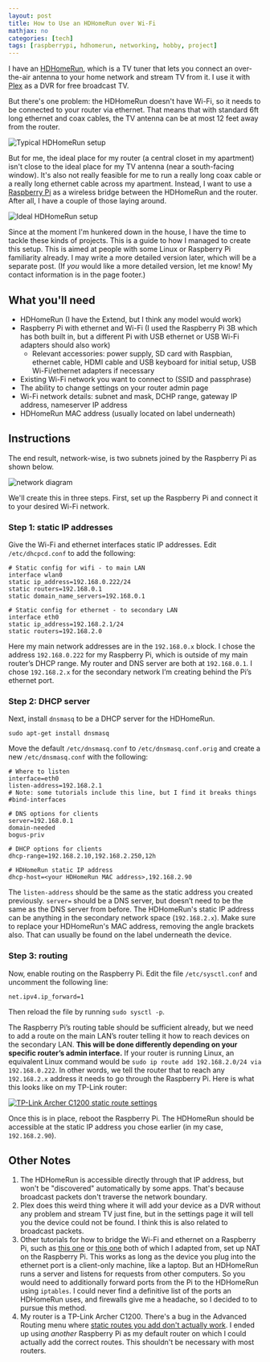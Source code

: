 ```yaml
---
layout: post
title: How to Use an HDHomeRun over Wi-Fi
mathjax: no
categories: [tech]
tags: [raspberrypi, hdhomerun, networking, hobby, project]
---
```


I have an [HDHomeRun](https://www.silicondust.com/), which is a TV tuner that lets you connect an over-the-air antenna to your home network and stream TV from it. I use it with [Plex](https://www.plex.tv/) as a DVR for free broadcast TV.

But there's one problem: the HDHomeRun doesn't have Wi-Fi, so it needs to be connected to your router via ethernet. That means that with standard 6ft long ethernet and coax cables, the TV antenna can be at most 12 feet away from the router.

![Typical HDHomeRun setup](https://f001.backblazeb2.com/file/www-iantaylor-xyz/posts/hdhomerun-over-wifi/typical-hdhr-setup.png)

But for me, the ideal place for my router (a central closet in my apartment) isn't close to the ideal place for my TV antenna (near a south-facing window). It's also not really feasible for me to run a really long coax cable or a really long ethernet cable across my apartment. Instead, I want to use a [Raspberry Pi](https://www.raspberrypi.org/) as a wireless bridge between the HDHomeRun and the router. After all, I have a couple of those laying around.

![Ideal HDHomeRun setup](https://f001.backblazeb2.com/file/www-iantaylor-xyz/posts/hdhomerun-over-wifi/ideal-hdhr-setup.png) 

Since at the moment I'm hunkered down in the house, I have the time to tackle these kinds of projects. This is a guide to how I managed to create this setup. This is aimed at people with some Linux or Raspberry Pi familiarity already. I may write a more detailed version later, which will be a separate post. (If *you* would like a more detailed version, let me know! My contact information is in the page footer.)

## What you'll need

* HDHomeRun (I have the Extend, but I think any model would work)
* Raspberry Pi with ethernet and Wi-Fi (I used the Raspberry Pi 3B which has both built in, but a different Pi with USB ethernet or USB Wi-Fi adapters should also work)
  - Relevant accessories: power supply, SD card with Raspbian, ethernet cable, HDMI cable and USB keyboard for initial setup, USB Wi-Fi/ethernet adapters if necessary
* Existing Wi-Fi network you want to connect to (SSID and passphrase)
* The ability to change settings on your router admin page
* Wi-Fi network details: subnet and mask, DCHP range, gateway IP address, nameserver IP address
* HDHomeRun MAC address (usually located on label underneath)

## Instructions

The end result, network-wise, is two subnets joined by the Raspberry Pi as shown below.

![network diagram](https://f001.backblazeb2.com/file/www-iantaylor-xyz/posts/hdhomerun-over-wifi/network-diagram.png)

We'll create this in three steps. First, set up the Raspberry Pi and connect it to your desired Wi-Fi network.

### Step 1: static IP addresses

Give the Wi-Fi and ethernet interfaces static IP addresses. Edit `/etc/dhcpcd.conf` to add the following:
```
# Static config for wifi - to main LAN
interface wlan0
static ip_address=192.168.0.222/24
static routers=192.168.0.1
static domain_name_servers=192.168.0.1

# Static config for ethernet - to secondary LAN
interface eth0
static ip_address=192.168.2.1/24
static routers=192.168.2.0
```
Here my main network addresses are in the `192.168.0.x` block. I chose the address `192.168.0.222` for my Raspberry Pi, which is outside of my main router’s DHCP range. My router and DNS server are both at `192.168.0.1`. I chose `192.168.2.x` for the secondary network I’m creating behind the Pi’s ethernet port.

### Step 2: DHCP server

Next, install `dnsmasq` to be a DHCP server for the HDHomeRun.
```
sudo apt-get install dnsmasq
```
Move the default `/etc/dnsmasq.conf` to `/etc/dnsmasq.conf.orig` and create a new `/etc/dnsmasq.conf` with the following:
```
# Where to listen
interface=eth0
listen-address=192.168.2.1
# Note: some tutorials include this line, but I find it breaks things
#bind-interfaces

# DNS options for clients
server=192.168.0.1
domain-needed
bogus-priv

# DHCP options for clients
dhcp-range=192.168.2.10,192.168.2.250,12h

# HDHomeRun static IP address
dhcp-host=<your HDHomeRun MAC address>,192.168.2.90
```
The `listen-address` should be the same as the static address you created previously. `server=` should be a DNS server, but doesn’t need to be the same as the DNS server from before. The HDHomeRun's static IP address can be anything in the secondary network space (`192.168.2.x`). Make sure to replace your HDHomeRun's MAC address, removing the angle brackets also. That can usually be found on the label underneath the device.

### Step 3: routing

Now, enable routing on the Raspberry Pi. Edit the file `/etc/sysctl.conf` and uncomment the following line:
```
net.ipv4.ip_forward=1
```
Then reload the file by running `sudo sysctl -p`.

The Raspberry Pi’s routing table should be sufficient already, but we need to add a route on the main LAN’s router telling it how to reach devices on the secondary LAN. **This will be done differently depending on your specific router’s admin interface.** If your router is running Linux, an equivalent Linux command would be `sudo ip route add 192.168.2.0/24 via 192.168.0.222`. In other words, we tell the router that to reach any `192.168.2.x` address it needs to go through the Raspberry Pi. Here is what this looks like on my TP-Link router:

[![TP-Link Archer C1200 static route settings](https://f001.backblazeb2.com/file/www-iantaylor-xyz/posts/hdhomerun-over-wifi/tplink-route-add.png)](https://f001.backblazeb2.com/file/www-iantaylor-xyz/posts/hdhomerun-over-wifi/tplink-route-add.png)

Once this is in place, reboot the Raspberry Pi. The HDHomeRun should be accessible at the static IP address you chose earlier (in my case, `192.168.2.90`).

## Other Notes

1. The HDHomeRun is accessible directly through that IP address, but won't be "discovered" automatically by some apps. That's because broadcast packets don't traverse the network boundary. 
2. Plex does this weird thing where it will add your device as a DVR without any problem and stream TV just fine, but in the settings page it will tell you the device could not be found. I think this is also related to broadcast packets.
3. Other tutorials for how to bridge the Wi-Fi and ethernet on a Raspberry Pi, such as [this one](https://pimylifeup.com/raspberry-pi-wifi-bridge/) or [this one](https://www.raspberrypi.org/forums/viewtopic.php?t=132674) both of which I adapted from, set up NAT on the Raspberry Pi. This works as long as the device you plug into the ethernet port is a client-only machine, like a laptop. But an HDHomeRun runs a server and listens for requests from other computers. So you would need to additionally forward ports from the Pi to the HDHomeRun using `iptables`. I could never find a definitive list of the ports an HDHomeRun uses, and firewalls give me a headache, so I decided to to pursue this method.
4. My router is a TP-Link Archer C1200. There's a bug in the Advanced Routing menu where [static routes you add don't actually work](https://serverfault.com/questions/998272/tp-link-archer-c1200-not-adding-static-route-to-routing-table). I ended up using *another* Raspberry Pi as my default router on which I could actually add the correct routes. This shouldn't be necessary with most routers.
